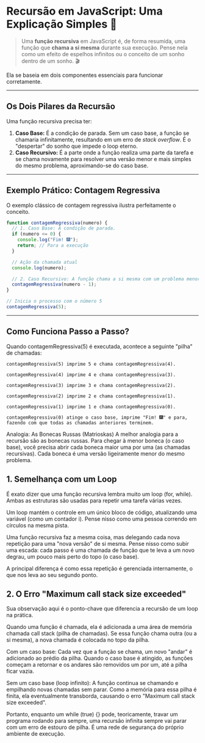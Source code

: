 # Recursão em JavaScript: Uma Explicação Simples 🚀

> Uma **função recursiva** em JavaScript é, de forma resumida, uma função que **chama a si mesma** durante sua execução. Pense nela como um efeito de espelhos infinitos ou o conceito de um sonho dentro de um sonho. 🎬

Ela se baseia em dois componentes essenciais para funcionar corretamente.

---

## Os Dois Pilares da Recursão

Uma função recursiva precisa ter:

1.  **Caso Base:** É a condição de parada. Sem um caso base, a função se chamaria infinitamente, resultando em um erro de *stack overflow*. É o "despertar" do sonho que impede o loop eterno.
2.  **Caso Recursivo:** É a parte onde a função realiza uma parte da tarefa e se chama novamente para resolver uma versão menor e mais simples do mesmo problema, aproximando-se do caso base.

---

## Exemplo Prático: Contagem Regressiva

O exemplo clássico de contagem regressiva ilustra perfeitamente o conceito.

```javascript
function contagemRegressiva(numero) {
  // 1. Caso Base: A condição de parada.
  if (numero <= 0) {
    console.log("Fim! 🎆");
    return; // Para a execução
  }

  // Ação da chamada atual
  console.log(numero);

  // 2. Caso Recursivo: A função chama a si mesma com um problema menor.
  contagemRegressiva(numero - 1);
}

// Inicia o processo com o número 5
contagemRegressiva(5);
```
---

## Como Funciona Passo a Passo?
Quando contagemRegressiva(5) é executada, acontece a seguinte "pilha" de chamadas:

    contagemRegressiva(5) imprime 5 e chama contagemRegressiva(4).

    contagemRegressiva(4) imprime 4 e chama contagemRegressiva(3).

    contagemRegressiva(3) imprime 3 e chama contagemRegressiva(2).

    contagemRegressiva(2) imprime 2 e chama contagemRegressiva(1).

    contagemRegressiva(1) imprime 1 e chama contagemRegressiva(0).

    contagemRegressiva(0) atinge o caso base, imprime "Fim! 🎆" e para, fazendo com que todas as chamadas anteriores terminem.

Analogia: As Bonecas Russas (Matrioskas)
A melhor analogia para a recursão são as bonecas russas. Para chegar à menor boneca (o caso base), você precisa abrir cada boneca maior uma por uma (as chamadas recursivas). Cada boneca é uma versão ligeiramente menor do mesmo problema.


## 1. Semelhança com um Loop
É exato dizer que uma função recursiva lembra muito um loop (for, while). Ambas as estruturas são usadas para repetir uma tarefa várias vezes.

Um loop mantém o controle em um único bloco de código, atualizando uma variável (como um contador i). Pense nisso como uma pessoa correndo em círculos na mesma pista.

Uma função recursiva faz a mesma coisa, mas delegando cada nova repetição para uma "nova versão" de si mesma. Pense nisso como subir uma escada: cada passo é uma chamada de função que te leva a um novo degrau, um pouco mais perto do topo (o caso base).

A principal diferença é como essa repetição é gerenciada internamente, o que nos leva ao seu segundo ponto.

## 2. O Erro "Maximum call stack size exceeded"
Sua observação aqui é o ponto-chave que diferencia a recursão de um loop na prática.

Quando uma função é chamada, ela é adicionada a uma área de memória chamada call stack (pilha de chamadas). Se essa função chama outra (ou a si mesma), a nova chamada é colocada no topo da pilha.

Com um caso base: Cada vez que a função se chama, um novo "andar" é adicionado ao prédio da pilha. Quando o caso base é atingido, as funções começam a retornar e os andares são removidos um por um, até a pilha ficar vazia.

Sem um caso base (loop infinito): A função continua se chamando e empilhando novas chamadas sem parar. Como a memória para essa pilha é finita, ela eventualmente transborda, causando o erro "Maximum call stack size exceeded".

Portanto, enquanto um while (true) {} pode, teoricamente, travar um programa rodando para sempre, uma recursão infinita sempre vai parar com um erro de estouro de pilha. É uma rede de segurança do próprio ambiente de execução.